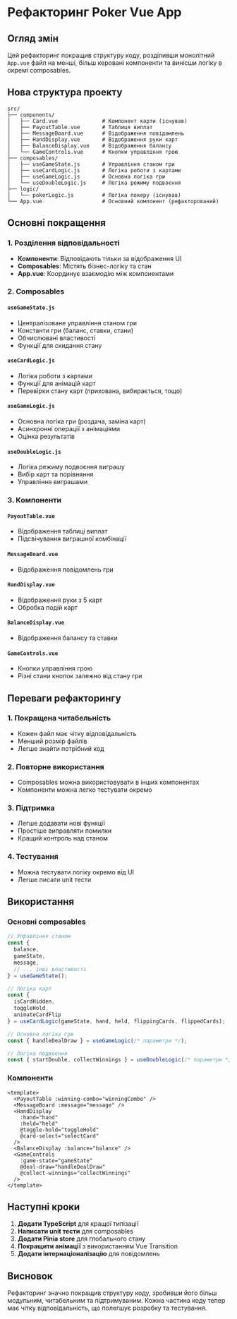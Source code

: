 # Рефакторинг Poker Vue App

## Огляд змін

Цей рефакторинг покращив структуру коду, розділивши монолітний `App.vue` файл на менші, більш керовані компоненти та винісши логіку в окремі composables.

## Нова структура проекту

```
src/
├── components/
│   ├── Card.vue              # Компонент карти (існував)
│   ├── PayoutTable.vue       # Таблиця виплат
│   ├── MessageBoard.vue      # Відображення повідомлень
│   ├── HandDisplay.vue       # Відображення руки карт
│   ├── BalanceDisplay.vue    # Відображення балансу
│   └── GameControls.vue      # Кнопки управління грою
├── composables/
│   ├── useGameState.js       # Управління станом гри
│   ├── useCardLogic.js       # Логіка роботи з картами
│   ├── useGameLogic.js       # Основна логіка гри
│   └── useDoubleLogic.js     # Логіка режиму подвоєння
├── logic/
│   └── pokerLogic.js         # Логіка покеру (існував)
└── App.vue                   # Основний компонент (рефакторований)
```

## Основні покращення

### 1. Розділення відповідальності
- **Компоненти**: Відповідають тільки за відображення UI
- **Composables**: Містять бізнес-логіку та стан
- **App.vue**: Координує взаємодію між компонентами

### 2. Composables

#### `useGameState.js`
- Централізоване управління станом гри
- Константи гри (баланс, ставки, стани)
- Обчислювані властивості
- Функції для скидання стану

#### `useCardLogic.js`
- Логіка роботи з картами
- Функції для анімацій карт
- Перевірки стану карт (прихована, вибирається, тощо)

#### `useGameLogic.js`
- Основна логіка гри (роздача, заміна карт)
- Асинхронні операції з анімаціями
- Оцінка результатів

#### `useDoubleLogic.js`
- Логіка режиму подвоєння виграшу
- Вибір карт та порівняння
- Управління виграшами

### 3. Компоненти

#### `PayoutTable.vue`
- Відображення таблиці виплат
- Підсвічування виграшної комбінації

#### `MessageBoard.vue`
- Відображення повідомлень гри

#### `HandDisplay.vue`
- Відображення руки з 5 карт
- Обробка подій карт

#### `BalanceDisplay.vue`
- Відображення балансу та ставки

#### `GameControls.vue`
- Кнопки управління грою
- Різні стани кнопок залежно від стану гри

## Переваги рефакторингу

### 1. Покращена читабельність
- Кожен файл має чітку відповідальність
- Менший розмір файлів
- Легше знайти потрібний код

### 2. Повторне використання
- Composables можна використовувати в інших компонентах
- Компоненти можна легко тестувати окремо

### 3. Підтримка
- Легше додавати нові функції
- Простіше виправляти помилки
- Кращий контроль над станом

### 4. Тестування
- Можна тестувати логіку окремо від UI
- Легше писати unit тести

## Використання

### Основні composables

```javascript
// Управління станом
const {
  balance,
  gameState,
  message,
  // ... інші властивості
} = useGameState();

// Логіка карт
const {
  isCardHidden,
  toggleHold,
  animateCardFlip
} = useCardLogic(gameState, hand, held, flippingCards, flippedCards);

// Основна логіка гри
const { handleDealDraw } = useGameLogic(/* параметри */);

// Логіка подвоєння
const { startDouble, collectWinnings } = useDoubleLogic(/* параметри */);
```

### Компоненти

```vue
<template>
  <PayoutTable :winning-combo="winningCombo" />
  <MessageBoard :message="message" />
  <HandDisplay 
    :hand="hand"
    :held="held"
    @toggle-hold="toggleHold"
    @card-select="selectCard"
  />
  <BalanceDisplay :balance="balance" />
  <GameControls 
    :game-state="gameState"
    @deal-draw="handleDealDraw"
    @collect-winnings="collectWinnings"
  />
</template>
```

## Наступні кроки

1. **Додати TypeScript** для кращої типізації
2. **Написати unit тести** для composables
3. **Додати Pinia store** для глобального стану
4. **Покращити анімації** з використанням Vue Transition
5. **Додати інтернаціоналізацію** для повідомлень

## Висновок

Рефакторинг значно покращив структуру коду, зробивши його більш модульним, читабельним та підтримуваним. Кожна частина коду тепер має чітку відповідальність, що полегшує розробку та тестування. 